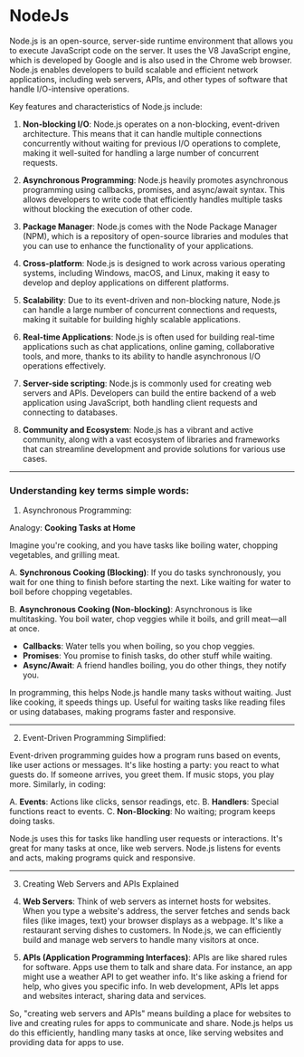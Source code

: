 
# NodeJs

Node.js is an open-source, server-side runtime environment that allows you to execute JavaScript code on the server. It uses the V8 JavaScript engine, which is developed by Google and is also used in the Chrome web browser. Node.js enables developers to build scalable and efficient network applications, including web servers, APIs, and other types of software that handle I/O-intensive operations.

Key features and characteristics of Node.js include:

1. **Non-blocking I/O**: Node.js operates on a non-blocking, event-driven architecture. This means that it can handle multiple connections concurrently without waiting for previous I/O operations to complete, making it well-suited for handling a large number of concurrent requests.

2. **Asynchronous Programming**: Node.js heavily promotes asynchronous programming using callbacks, promises, and async/await syntax. This allows developers to write code that efficiently handles multiple tasks without blocking the execution of other code.

3. **Package Manager**: Node.js comes with the Node Package Manager (NPM), which is a repository of open-source libraries and modules that you can use to enhance the functionality of your applications.

4. **Cross-platform**: Node.js is designed to work across various operating systems, including Windows, macOS, and Linux, making it easy to develop and deploy applications on different platforms.

5. **Scalability**: Due to its event-driven and non-blocking nature, Node.js can handle a large number of concurrent connections and requests, making it suitable for building highly scalable applications.

6. **Real-time Applications**: Node.js is often used for building real-time applications such as chat applications, online gaming, collaborative tools, and more, thanks to its ability to handle asynchronous I/O operations effectively.

7. **Server-side scripting**: Node.js is commonly used for creating web servers and APIs. Developers can build the entire backend of a web application using JavaScript, both handling client requests and connecting to databases.

8. **Community and Ecosystem**: Node.js has a vibrant and active community, along with a vast ecosystem of libraries and frameworks that can streamline development and provide solutions for various use cases.

---


### Understanding key terms simple words:

1) Asynchronous Programming: 

Analogy: **Cooking Tasks at Home**

Imagine you're cooking, and you have tasks like boiling water, chopping vegetables, and grilling meat. 

A. **Synchronous Cooking (Blocking)**:
   If you do tasks synchronously, you wait for one thing to finish before starting the next. Like waiting for water to boil before chopping vegetables.

B. **Asynchronous Cooking (Non-blocking)**:
   Asynchronous is like multitasking. You boil water, chop veggies while it boils, and grill meat—all at once.

   - **Callbacks**: Water tells you when boiling, so you chop veggies.
   - **Promises**: You promise to finish tasks, do other stuff while waiting.
   - **Async/Await**: A friend handles boiling, you do other things, they notify you.

In programming, this helps Node.js handle many tasks without waiting. Just like cooking, it speeds things up. Useful for waiting tasks like reading files or using databases, making programs faster and responsive.

---

2. Event-Driven Programming Simplified:

Event-driven programming guides how a program runs based on events, like user actions or messages. It's like hosting a party: you react to what guests do. If someone arrives, you greet them. If music stops, you play more. Similarly, in coding:

A. **Events**: Actions like clicks, sensor readings, etc.
B. **Handlers**: Special functions react to events.
C. **Non-Blocking**: No waiting; program keeps doing tasks.

Node.js uses this for tasks like handling user requests or interactions. It's great for many tasks at once, like web servers. Node.js listens for events and acts, making programs quick and responsive.

---

3. Creating Web Servers and APIs Explained

1. **Web Servers**:
   Think of web servers as internet hosts for websites. When you type a website's address, the server fetches and sends back files (like images, text) your browser displays as a webpage. It's like a restaurant serving dishes to customers. In Node.js, we can efficiently build and manage web servers to handle many visitors at once.

2. **APIs (Application Programming Interfaces)**:
   APIs are like shared rules for software. Apps use them to talk and share data. For instance, an app might use a weather API to get weather info. It's like asking a friend for help, who gives you specific info. In web development, APIs let apps and websites interact, sharing data and services.

So, "creating web servers and APIs" means building a place for websites to live and creating rules for apps to communicate and share. Node.js helps us do this efficiently, handling many tasks at once, like serving websites and providing data for apps to use.
